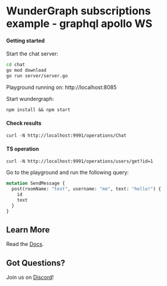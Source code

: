 # WunderGraph subscriptions example - graphql apollo WS

#### Getting started

Start the chat server:

```bash
cd chat
go mod download
go run server/server.go
```

Playground running on: http://localhost:8085

Start wundergraph:

```shell
npm install && npm start
```

#### Check results

```shell
curl -N http://localhost:9991/operations/Chat
```

#### TS operation

```shell
curl -N http://localhost:9991/operations/users/get?id=1
```

Go to the playground and run the following query:

```graphql
mutation SendMessage {
  post(roomName: "test", username: "me", text: "hello!") {
    id
    text
  }
}
```

## Learn More

Read the [Docs](https://wundergraph.com/docs).

## Got Questions?

Join us on [Discord](https://wundergraph.com/discord)!

